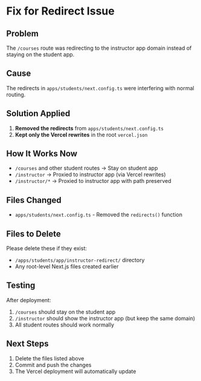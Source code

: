 # Fix for Redirect Issue

## Problem
The `/courses` route was redirecting to the instructor app domain instead of staying on the student app.

## Cause
The redirects in `apps/students/next.config.ts` were interfering with normal routing.

## Solution Applied
1. **Removed the redirects** from `apps/students/next.config.ts`
2. **Kept only the Vercel rewrites** in the root `vercel.json`

## How It Works Now
- `/courses` and other student routes → Stay on student app
- `/instructor` → Proxied to instructor app (via Vercel rewrites)
- `/instructor/*` → Proxied to instructor app with path preserved

## Files Changed
- `apps/students/next.config.ts` - Removed the `redirects()` function

## Files to Delete
Please delete these if they exist:
- `/apps/students/app/instructor-redirect/` directory
- Any root-level Next.js files created earlier

## Testing
After deployment:
1. `/courses` should stay on the student app
2. `/instructor` should show the instructor app (but keep the same domain)
3. All student routes should work normally

## Next Steps
1. Delete the files listed above
2. Commit and push the changes
3. The Vercel deployment will automatically update